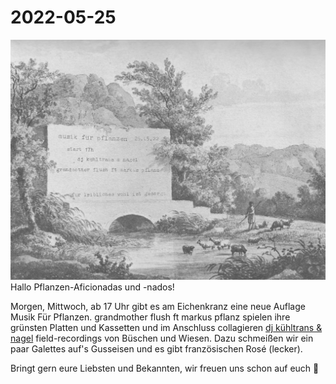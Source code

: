 # 2022-05-25

![](220525.jpg)
Hallo Pflanzen-Aficionadas und -nados!

Morgen, Mittwoch, ab 17 Uhr gibt es am Eichenkranz eine neue Auflage Musik Für Pflanzen.
grandmother flush ft markus pflanz spielen ihre grünsten Platten und Kassetten und im Anschluss collagieren [dj kühltrans & nagel](https://soundcloud.com/user-304556201) field-recordings von Büschen und Wiesen. Dazu schmeißen wir ein paar Galettes auf's Gusseisen und es gibt französischen Rosé (lecker).

Bringt gern eure Liebsten und Bekannten, wir freuen uns schon auf euch 🌱


